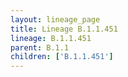 ```yaml
---
layout: lineage_page
title: Lineage B.1.1.451
lineage: B.1.1.451
parent: B.1.1
children: ['B.1.1.451']
---
```

